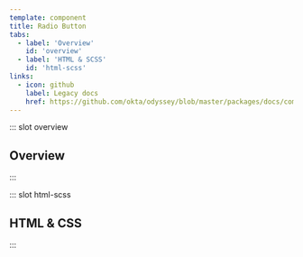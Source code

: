 ```yaml
---
template: component
title: Radio Button
tabs:
  - label: 'Overview'
    id: 'overview'
  - label: 'HTML & SCSS'
    id: 'html-scss'
links:
  - icon: github
    label: Legacy docs
    href: https://github.com/okta/odyssey/blob/master/packages/docs/components/radio-button.md
---
```


::: slot overview
## Overview
:::

::: slot html-scss
## HTML & CSS
:::
